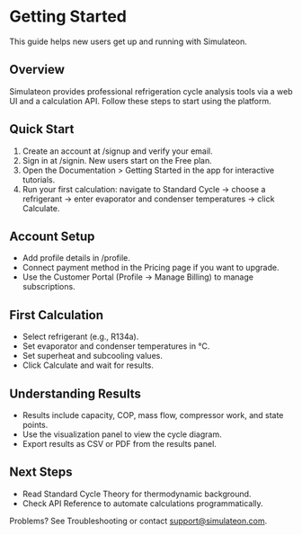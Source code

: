 # Getting Started

This guide helps new users get up and running with Simulateon.

## Overview
Simulateon provides professional refrigeration cycle analysis tools via a web UI and a calculation API. Follow these steps to start using the platform.

## Quick Start
1. Create an account at /signup and verify your email.
2. Sign in at /signin. New users start on the Free plan.
3. Open the Documentation > Getting Started in the app for interactive tutorials.
4. Run your first calculation: navigate to Standard Cycle → choose a refrigerant → enter evaporator and condenser temperatures → click Calculate.

## Account Setup
- Add profile details in /profile.
- Connect payment method in the Pricing page if you want to upgrade.
- Use the Customer Portal (Profile → Manage Billing) to manage subscriptions.

## First Calculation
- Select refrigerant (e.g., R134a).
- Set evaporator and condenser temperatures in °C.
- Set superheat and subcooling values.
- Click Calculate and wait for results.

## Understanding Results
- Results include capacity, COP, mass flow, compressor work, and state points.
- Use the visualization panel to view the cycle diagram.
- Export results as CSV or PDF from the results panel.

## Next Steps
- Read Standard Cycle Theory for thermodynamic background.
- Check API Reference to automate calculations programmatically.

Problems? See Troubleshooting or contact support@simulateon.com.
